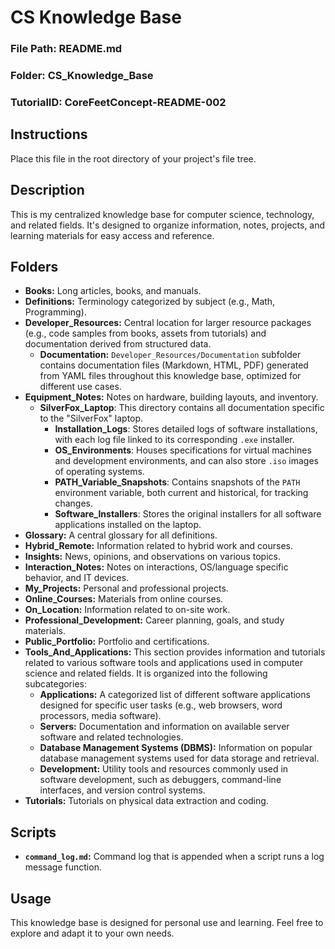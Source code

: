 # CS Knowledge Base

### File Path: README.md
### Folder: CS_Knowledge_Base
### TutorialID: CoreFeetConcept-README-002

## Instructions

Place this file in the root directory of your project's file tree.

## Description

This is my centralized knowledge base for computer science, technology, and related fields. It's designed to organize information, notes, projects, and learning materials for easy access and reference.

## Folders

* **Books:** Long articles, books, and manuals.
* **Definitions:** Terminology categorized by subject (e.g., Math, Programming).
* **Developer_Resources:** Central location for larger resource packages (e.g., code samples from books, assets from tutorials) and documentation derived from structured data.
    * **Documentation:** `Developer_Resources/Documentation` subfolder contains documentation files (Markdown, HTML, PDF) generated from YAML files throughout this knowledge base, optimized for different use cases.
* **Equipment_Notes:** Notes on hardware, building layouts, and inventory.
    * **SilverFox_Laptop**: This directory contains all documentation specific to the "SilverFox" laptop.
        * **Installation_Logs**: Stores detailed logs of software installations, with each log file linked to its corresponding `.exe` installer.
        * **OS_Environments**: Houses specifications for virtual machines and development environments, and can also store `.iso` images of operating systems.
        * **PATH_Variable_Snapshots**: Contains snapshots of the `PATH` environment variable, both current and historical, for tracking changes.
        * **Software_Installers**: Stores the original installers for all software applications installed on the laptop.
* **Glossary:** A central glossary for all definitions.
* **Hybrid_Remote:** Information related to hybrid work and courses.
* **Insights:** News, opinions, and observations on various topics.
* **Interaction_Notes:** Notes on interactions, OS/language specific behavior, and IT devices.
* **My_Projects:** Personal and professional projects.
* **Online_Courses:** Materials from online courses.
* **On_Location:** Information related to on-site work.
* **Professional_Development:** Career planning, goals, and study materials.
* **Public_Portfolio:** Portfolio and certifications.
* **Tools_And_Applications:** This section provides information and tutorials related to various software tools and applications used in computer science and related fields. It is organized into the following subcategories:
    * **Applications:** A categorized list of different software applications designed for specific user tasks (e.g., web browsers, word processors, media software).
    * **Servers:** Documentation and information on available server software and related technologies.
    * **Database Management Systems (DBMS):** Information on popular database management systems used for data storage and retrieval.
    * **Development:** Utility tools and resources commonly used in software development, such as debuggers, command-line interfaces, and version control systems.
* **Tutorials:** Tutorials on physical data extraction and coding.

## Scripts

* **`command_log.md`:** Command log that is appended when a script runs a log message function.

## Usage

This knowledge base is designed for personal use and learning. Feel free to explore and adapt it to your own needs.
